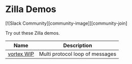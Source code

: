# Zilla Demos

[![Slack Community][community-image]][community-join]

Try out these Zilla demos.

| Name                             | Description                                                           |
|----------------------------------|-----------------------------------------------------------------------|
| [vortex WIP](vortex)             | Multi protocol loop of messages                                       |